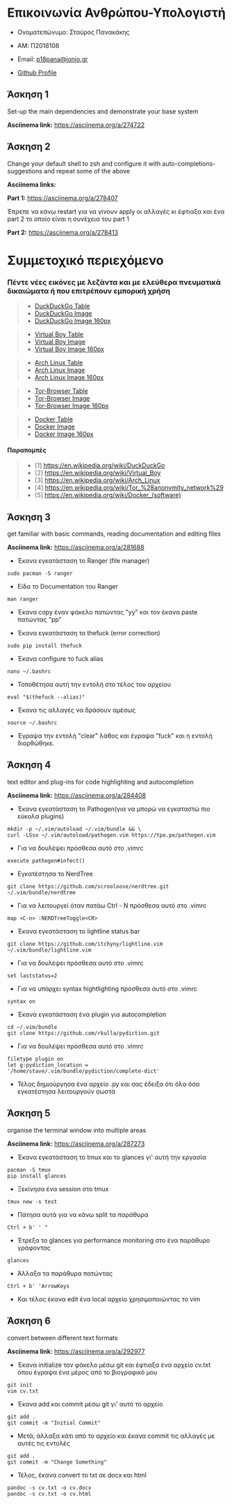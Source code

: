 # Επικοινωνία Ανθρώπου-Υπολογιστή

- Ονοματεπώνυμο: Σταύρος Πανακάκης 

- ΑΜ: Π2018108

- Email: p18pana@ionio.gr

- [Github Profile](https://github.com/Stavrospanakakis)

## Άσκηση 1

Set-up the main dependencies and demonstrate your base system

**Asciinema link:**
https://asciinema.org/a/274722

## Άσκηση 2

Change your default shell to zsh and configure it with auto-completions-suggestions and repeat some of the above

**Asciinema links:**

**Part 1:**
https://asciinema.org/a/278407

Έπρεπε να κάνω restart για να γίνουν apply οι αλλαγές κι έφτιαξα και ένα part 2 το οποίο είναι η συνέχεια του part 1

**Part 2:**
https://asciinema.org/a/278413

# Συμμετοχικό περιεχόμενο

### Πέντε νέες εικόνες με λεζάντα και με ελεύθερα πνευματικά δικαιώματα ή που επιτρέπουν εμπορική χρήση

> - [DuckDuckGo Table](https://github.com/Stavrospanakakis/gr/blob/gh-pages/_gallery/duckduckgo.md)
> - [DuckDuckGo Image](https://github.com/Stavrospanakakis/gr/blob/gh-pages/images/duckduckgo.jpg)
> - [DuckDuckGo Image 160px](https://github.com/Stavrospanakakis/gr/blob/gh-pages/images/duckduckgo-thumb.jpg)


> - [Virtual Boy Table](https://github.com/Stavrospanakakis/gr/blob/gh-pages/_gallery/virtual-boy.md)
> - [Virtual Boy Image](https://github.com/Stavrospanakakis/gr/blob/gh-pages/images/virtual-boy.jpg)
> - [Virtual Boy Image 160px](https://github.com/Stavrospanakakis/gr/blob/gh-pages/images/virtual-boy-thumb.jpg)


> - [Arch Linux Table](https://github.com/Stavrospanakakis/gr/blob/gh-pages/_gallery/arch-linux.md)
> - [Arch Linux Image](https://github.com/Stavrospanakakis/gr/blob/gh-pages/images/arch-linux.png)
> - [Arch Linux Image 160px](https://github.com/Stavrospanakakis/gr/blob/gh-pages/images/arch-linux-thumb.png)


> - [Tor-Browser Table](https://github.com/Stavrospanakakis/gr/blob/gh-pages/_gallery/tor-browser.md)
> - [Tor-Browser Image](https://github.com/Stavrospanakakis/gr/blob/gh-pages/images/tor-browser.png)
> - [Tor-Browser Image 160px](https://github.com/Stavrospanakakis/gr/blob/gh-pages/images/tor-browser-thumb.png)


> - [Docker Table](https://github.com/Stavrospanakakis/gr/blob/gh-pages/_gallery/docker.md)
> - [Docker Image](https://github.com/Stavrospanakakis/gr/blob/gh-pages/images/docker.png)
> - [Docker Image 160px](https://github.com/Stavrospanakakis/gr/blob/gh-pages/images/docker-thumb.png)

#### **Παραπομπές**

> - [1] https://en.wikipedia.org/wiki/DuckDuckGo
> - [2] https://en.wikipedia.org/wiki/Virtual_Boy
> - [3] https://en.wikipedia.org/wiki/Arch_Linux
> - [4] https://en.wikipedia.org/wiki/Tor_%28anonymity_network%29
> - [5] https://en.wikipedia.org/wiki/Docker_(software)

## Άσκηση 3

get familiar with basic commands, reading documentation and editing files

**Asciinema link:**
https://asciinema.org/a/281688

- Έκανα εγκατάσταση το Ranger (file manager)
```
sudo pacman -S ranger
```
- Είδα το Documentation του Ranger 
```
man ranger
```
- Έκανα copy έναν φάκελο πατώντας "yy" και τον έκανα paste πατώντας "pp"


- Έκανα εγκατάσταση το thefuck (error correction)
```
sudo pip install thefuck
```
- Έκανα configure το fuck alias
```
nano ~/.bashrc
```
- Τοποθέτησα αυτή την εντολή στο τέλος του αρχείου
```
eval "$(thefuck --alias)"
```
- Έκανα τις αλλαγές να δράσουν αμέσως
```
source ~/.bashrc
```
- Έγραψα την εντολή "clear" λάθος και έγραψα "fuck" και η εντολή διορθώθηκε.

## Άσκηση 4

text editor and plug-ins for code highlighting and autocompletion

**Asciinema link:**
https://asciinema.org/a/284408

- Έκανα εγκατάσταση το Pathogen(για να μπορώ να εγκαταστώ πιο εύκολα plugins)
```
mkdir -p ~/.vim/autoload ~/.vim/bundle && \
curl -LSso ~/.vim/autoload/pathogen.vim https://tpo.pe/pathogen.vim
```
- Για να δουλέψει πρόσθεσα αυτό στο .vimrc
```
execute pathogen#infect()
```
- Εγκατέστησα το NerdTree
```
git clone https://github.com/scrooloose/nerdtree.git ~/.vim/bundle/nerdtree
```
- Για να λειτουργεί όταν πατάω Ctrl - N πρόσθεσα αυτό στο .vimrc
```
map <C-n> :NERDTreeToggle<CR>
```
- Έκανα εγκατάσταση το lightline status bar
```
git clone https://github.com/itchyny/lightline.vim ~/.vim/bundle/lightline.vim
```
- Για να δουλέψει πρόσθεσα αυτό στο .vimrc
```
set laststatus=2
```
- Για να υπάρχει syntax hightlighting πρόσθεσα αυτό στο .vimrc
```
syntax on
```
- Έκανα εγκατάσταση ένα plugin για autocompletion
```
cd ~/.vim/bundle
git clone https://github.com/rkulla/pydiction.git
```
- Για να δουλέψει πρόσθεσα αυτό στο .vimrc
```
filetype plugin on
let g:pydiction_location = '/home/stave/.vim/bundle/pydiction/complete-dict'
```
- Τέλος δημιούργησα ένα αρχείο .py και σας έδειξα ότι όλα όσα εγκατέστησα λειτουργούν σωστά

## Άσκηση 5

organise the terminal window into multiple areas

**Asciinema link:**
https://asciinema.org/a/287273

- Έκανα εγκατάσταση το tmux και το glances γι' αυτή την εργασία
```
pacman -S tmux
pip install glances
```
- Ξεκίνησα ένα session στο tmux
```
tmux new -s test
```
- Πάτησα αυτά για να κάνω split τα παράθυρα
```
Ctrl + b' ' "
```
- Έτρεξα το glances για performance monitoring στο ένα παράθυρο γράφοντας
```
glances
```
- Άλλαξα τα παράθυρα πατώντας
```
Ctrl + b' 'ArrowKeys
```
- Και τέλος έκανα edit ένα local αρχείο χρησιμοποιώντας το vim 

## Άσκηση 6

convert between different text formats

**Asciinema link:**
https://asciinema.org/a/292977

- Έκανα initialize τον φάκελο μέσω git και έφτιαξα ένα αρχείο cv.txt όπου έγραψα ένα μέρος από το βιογραφικό μου
```
git init
vim cv.txt
```
- Έκανα add και commit μέσω git γι' αυτό το αρχείο
```
git add .
git commit -m "Initial Commit"
```
- Μετά, άλλαξα κάτι από το αρχείο και έκανα commit τις αλλαγές με αυτές τις εντολές
```
git add .
git commit -m "Change Something"
```
- Τέλος, έκανα convert το txt σε docx και html
```
pandoc -s cv.txt -o cv.docx
pandoc -s cv.txt -o cv.html
```

